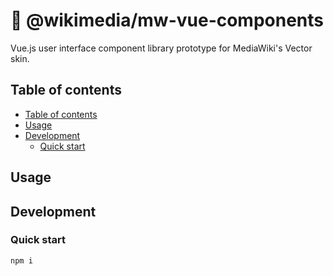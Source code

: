 # 🧩 @wikimedia/mw-vue-components

Vue.js user interface component library prototype for MediaWiki's Vector skin.

## Table of contents

<!--
	Markdown Preview Enhanced is used to automatically generate the table of contents. You don't
	have to use it but please leave these directives for those who choose to. It helps keeps the
	table of contents in sync.
-->
<!-- @import "[TOC]" {cmd="toc" depthFrom=2 depthTo=6 orderedList=false} -->
<!-- code_chunk_output -->

- [Table of contents](#table-of-contents)
- [Usage](#usage)
- [Development](#development)
  - [Quick start](#quick-start)

<!-- /code_chunk_output -->

## Usage

## Development

### Quick start

```bash
npm i
```
